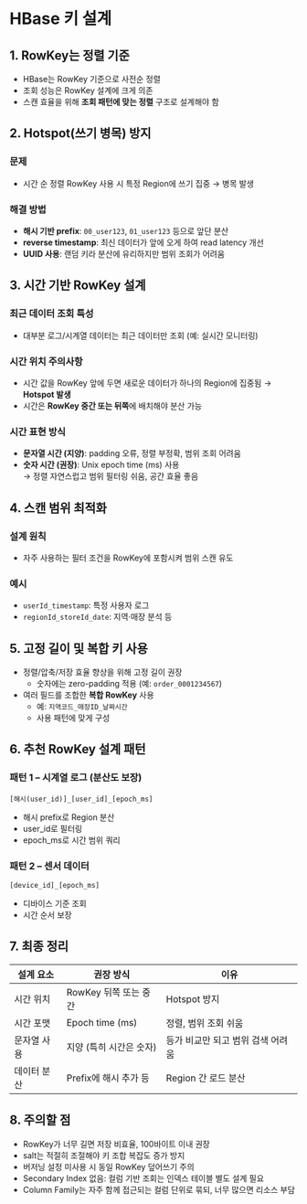 
# HBase 키 설계 
## 1. RowKey는 정렬 기준
- HBase는 RowKey 기준으로 사전순 정렬
- 조회 성능은 RowKey 설계에 크게 의존
- 스캔 효율을 위해 **조회 패턴에 맞는 정렬** 구조로 설계해야 함

## 2. Hotspot(쓰기 병목) 방지
### 문제
- 시간 순 정렬 RowKey 사용 시 특정 Region에 쓰기 집중 → 병목 발생

### 해결 방법
- **해시 기반 prefix**: `00_user123`, `01_user123` 등으로 앞단 분산
- **reverse timestamp**: 최신 데이터가 앞에 오게 하여 read latency 개선
- **UUID 사용**: 랜덤 키라 분산에 유리하지만 범위 조회가 어려움

## 3. 시간 기반 RowKey 설계
### 최근 데이터 조회 특성
- 대부분 로그/시계열 데이터는 최근 데이터만 조회 (예: 실시간 모니터링)

### 시간 위치 주의사항
- 시간 값을 RowKey 앞에 두면 새로운 데이터가 하나의 Region에 집중됨 → **Hotspot 발생**
- 시간은 **RowKey 중간 또는 뒤쪽**에 배치해야 분산 가능

### 시간 표현 방식
- **문자열 시간 (지양)**: padding 오류, 정렬 부정확, 범위 조회 어려움
- **숫자 시간 (권장)**: Unix epoch time (ms) 사용  
  → 정렬 자연스럽고 범위 필터링 쉬움, 공간 효율 좋음

## 4. 스캔 범위 최적화
### 설계 원칙
- 자주 사용하는 필터 조건을 RowKey에 포함시켜 범위 스캔 유도

### 예시
- `userId_timestamp`: 특정 사용자 로그
- `regionId_storeId_date`: 지역·매장 분석 등

## 5. 고정 길이 및 복합 키 사용
- 정렬/압축/저장 효율 향상을 위해 고정 길이 권장
  - 숫자에는 zero-padding 적용 (예: `order_0001234567`)
- 여러 필드를 조합한 **복합 RowKey** 사용
  - 예: `지역코드_매장ID_날짜시간`
  - 사용 패턴에 맞게 구성


## 6. 추천 RowKey 설계 패턴
### 패턴 1 – 시계열 로그 (분산도 보장)
```
[해시(user_id)]_[user_id]_[epoch_ms]
```
- 해시 prefix로 Region 분산
- user_id로 필터링
- epoch_ms로 시간 범위 쿼리

### 패턴 2 – 센서 데이터
```
[device_id]_[epoch_ms]
```
- 디바이스 기준 조회
- 시간 순서 보장

## 7. 최종 정리

| 설계 요소     | 권장 방식             | 이유                              |
|---------------|------------------------|-----------------------------------|
| 시간 위치     | RowKey 뒤쪽 또는 중간 | Hotspot 방지                      |
| 시간 포맷     | Epoch time (ms)        | 정렬, 범위 조회 쉬움              |
| 문자열 사용   | 지양 (특히 시간은 숫자) | 등가 비교만 되고 범위 검색 어려움 |
| 데이터 분산   | Prefix에 해시 추가 등  | Region 간 로드 분산               |

## 8. 주의할 점

- RowKey가 너무 길면 저장 비효율, 100바이트 이내 권장
- salt는 적절히 조절해야 키 조합 복잡도 증가 방지
- 버저닝 설정 미사용 시 동일 RowKey 덮어쓰기 주의
- Secondary Index 없음: 컬럼 기반 조회는 인덱스 테이블 별도 설계 필요
- Column Family는 자주 함께 접근되는 컬럼 단위로 묶되, 너무 많으면 리소스 부담
